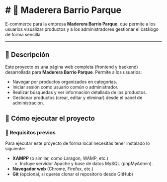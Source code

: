 # # 🌲 Maderera Barrio Parque

E-commerce para la empresa **Maderera Barrio Parque**, que permite a los usuarios visualizar productos y a los administradores gestionar el catálogo de forma sencilla.

---

## 📄 Descripción

Este proyecto es una página web completa (frontend y backend) desarrollada para **Maderera Barrio Parque**. Permite a los usuarios:

- Navegar por productos organizados en categorías.
- Iniciar sesión como usuario común o administrador.
- Realizar búsquedas y ver información detallada de los productos.
- Gestionar productos (crear, editar y eliminar) desde el panel de administración.

## 🚀 Cómo ejecutar el proyecto

### 🔧 Requisitos previos

Para ejecutar este proyecto de forma local necesitás tener instalado lo siguiente:

- **XAMPP** (o similar, como Laragon, WAMP, etc.)
  - Incluye servidor Apache y base de datos MySQL (phpMyAdmin).
- **Navegador web** (Chrome, Firefox, etc.)
- **Git** (opcional, si querés clonar el repositorio desde GitHub)